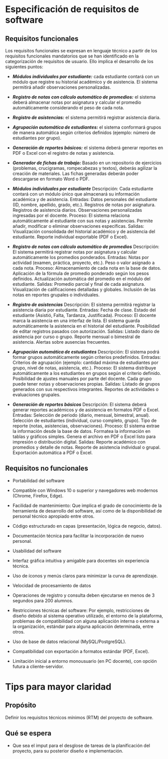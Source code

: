 # Especificación de requisitos de software

## Requisitos funcionales
Los requisitos funcionales se expresan en lenguaje técnico a partir de los requisitos funcionales mandatorios que se han identificado en la categorización de requisitos de usuario.
Ello implica el desarrollo de los siguientes puntos:
  
- ***Módulos individuales por estudiante:*** cada estudiante contará con un módulo que registre su historial académico y de asistencia. El sistema permitirá añadir observaciones personalizadas.
  
- ***Registro de notas con cálculo automático de promedios:*** el sistema deberá almacenar notas por asignatura y calcular el promedio automáticamente considerando el peso de cada nota.
  
- ***Registro de asistencias:*** el sistema permitirá registrar asistencia diaria.
  
- ***Agrupación automática de estudiantes:*** el sistema conformará grupos de manera automática según criterios definidos (ejemplo: número de estudiantes por grupo).
  
- ***Generación de reportes básicos:*** el sistema deberá generar reportes en PDF o Excel con el registro de notas y asistencia.

- ***Generador de fichas de trabajo:*** Basado en un repositorio de ejercicios (problemas, crucigramas, rompecabezas y textos), deberás agilizar la creación de materiales. Las fichas generadas deberán poder descargarse en formato Word o PDF.
- ***Módulos individuales por estudiante***
Descripción: Cada estudiante contará con un módulo único que almacenará su información académica y de asistencia.
Entradas:
Datos personales del estudiante (ID, nombre, apellido, grado, etc.).
Registros de notas por asignatura.
Registros de asistencia diarios.
Observaciones personalizadas ingresadas por el docente.
Proceso:
El sistema relaciona automáticamente al estudiante con sus notas y asistencias.
Permite añadir, modificar o eliminar observaciones específicas.
Salidas:
Visualización consolidada del historial académico y de asistencia del estudiante.
Reporte individual exportable (PDF o Excel).
- ***Registro de notas con cálculo automático de promedios***
Descripción: El sistema permitirá registrar notas por asignatura y calcular automáticamente los promedios ponderados.
Entradas:
Notas por actividad (examen, práctica, proyecto, etc.).
Peso o valor asignado a cada nota.
Proceso:
Almacenamiento de cada nota en la base de datos.
Aplicación de la fórmula de promedio ponderado según los pesos definidos.
Actualización automática del promedio en el módulo del estudiante.
Salidas:
Promedio parcial y final de cada asignatura.
Visualización de calificaciones detalladas y globales.
Inclusión de las notas en reportes grupales o individuales.
- ***Registro de asistencias***
Descripción: El sistema permitirá registrar la asistencia diaria por estudiante.
Entradas:
Fecha de clase.
Estado del estudiante (Asistió, Falta, Tardanza, Justificada).
Proceso:
El docente marca la asistencia en una interfaz de lista.
El sistema guarda automáticamente la asistencia en el historial del estudiante.
Posibilidad de editar registros pasados con autorización.
Salidas:
Listado diario de asistencia por curso o grupo.
Reporte mensual o bimestral de asistencia.
Alertas sobre ausencias frecuentes.
- ***Agrupación automática de estudiantes***
Descripción: El sistema podrá formar grupos automáticamente según criterios predefinidos.
Entradas:
Criterios de agrupación (ejemplo: cantidad máxima de estudiantes por grupo, nivel de notas, asistencia, etc.).
Proceso:
El sistema distribuye automáticamente a los estudiantes en grupos según el criterio definido.
Posibilidad de ajustes manuales por parte del docente.
Cada grupo puede tener notas y observaciones propias.
Salidas:
Listado de grupos generados con sus respectivos integrantes.
Reportes de actividades o evaluaciones grupales.
- ***Generación de reportes básicos***
Descripción: El sistema deberá generar reportes académicos y de asistencia en formatos PDF o Excel.
Entradas:
Selección de periodo (diario, mensual, bimestral, anual).
Selección de estudiantes (individual, curso completo, grupo).
Tipo de reporte (notas, asistencias, observaciones).
Proceso:
El sistema extrae la información desde la base de datos.
Formatea la información en tablas y gráficos simples.
Genera el archivo en PDF o Excel listo para impresión o distribución digital.
Salidas:
Reporte académico con promedios y detalle de notas.
Reporte de asistencia individual o grupal.
Exportación automática a PDF o Excel.

  
## Requisitos no funcionales
- Portabilidad del software

- Compatible con Windows 10 o superior y navegadores web modernos (Chrome, Firefox, Edge).
  
- Facilidad de mantenimiento: Que implica el grado de conocimiento de la herramienta de desarrollo del software, así como de la disponibilidad de personal técnico apropiado entre otros.

- Código estructurado en capas (presentación, lógica de negocio, datos).
  
- Documentación técnica para facilitar la incorporación de nuevo personal.
  
- Usabilidad del software

- Interfaz gráfica intuitiva y amigable para docentes sin experiencia técnica.
  
- Uso de íconos y menús claros para minimizar la curva de aprendizaje.
  
- Velocidad de procesamiento de datos

- Operaciones de registro y consulta deben ejecutarse en menos de 3 segundos para 200 alumnos.
  
- Restricciones técnicas del software: Por ejemplo, restricciones de diseño debido al sistema operativo utilizado, el entorno de la plataforma, problemas de compatibilidad con alguna aplicación interna o
  externa a la organización, estándar para alguna aplicación determinada, entre otros.
  
- Uso de base de datos relacional (MySQL/PostgreSQL).

- Compatibilidad con exportación a formatos estándar (PDF, Excel).

- Limitación inicial a entorno monousuario (en PC docente), con opción futura a cliente-servidor.


# Tips para mayor claridad
## Propósito
Definir los requisitos técnicos mínimos (RTM) del proyecto de software.

## Qué se espera
- Que sea el imput para el desglose de tareas de la planificación del proyecto, para su posterior diseño e implementación.
